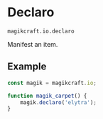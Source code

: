# Declaro

`magikcraft.io.declaro`

Manifest an item.

## Example

```javascript
const magik = magikcraft.io;

function magik_carpet() {
    magik.declaro('elytra');
}
```